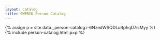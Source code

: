 ```yaml
---
layout: catalog
title: SWERIK Person Catalog
---
```

{% assign p = site.data._person-catalog.i-6NzedWSQDLuRphqD7isMyy %}
{% include person-catalog.html p=p %}

